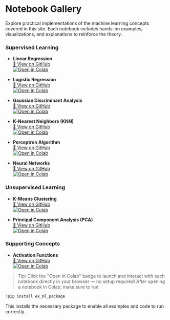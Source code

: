 # Notebook Gallery

Explore practical implementations of the machine learning concepts covered in this site. Each notebook includes hands-on examples, visualizations, and explanations to reinforce the theory.

### Supervised Learning

- **Linear Regression**  
  [📄 View on GitHub](https://github.com/ekbarkacha/ek_ml_package/blob/main/notebooks/linear_regression.ipynb)  
  [![Open in Colab](https://colab.research.google.com/assets/colab-badge.svg)](https://colab.research.google.com/github/ekbarkacha/ek_ml_package/blob/main/notebooks/linear_regression.ipynb)

- **Logistic Regression**  
  [📄 View on GitHub](https://github.com/ekbarkacha/ek_ml_package/blob/main/notebooks/logistic_regression.ipynb)  
  [![Open in Colab](https://colab.research.google.com/assets/colab-badge.svg)](https://colab.research.google.com/github/ekbarkacha/ek_ml_package/blob/main/notebooks/logistic_regression.ipynb)

- **Gaussian Discriminant Analysis**  
  [📄 View on GitHub](https://github.com/ekbarkacha/ek_ml_package/blob/main/notebooks/gaussian_discriminant_analysis.ipynb)  
  [![Open in Colab](https://colab.research.google.com/assets/colab-badge.svg)](https://colab.research.google.com/github/ekbarkacha/ek_ml_package/blob/main/notebooks/gaussian_discriminant_analysis.ipynb)

- **K-Nearest Neighbors (KNN)**  
  [📄 View on GitHub](https://github.com/ekbarkacha/ek_ml_package/blob/main/notebooks/knn.ipynb)  
  [![Open in Colab](https://colab.research.google.com/assets/colab-badge.svg)](https://colab.research.google.com/github/ekbarkacha/ek_ml_package/blob/main/notebooks/knn.ipynb)

- **Perceptron Algorithm**  
  [📄 View on GitHub](https://github.com/ekbarkacha/ek_ml_package/blob/main/notebooks/perceptron.ipynb)  
  [![Open in Colab](https://colab.research.google.com/assets/colab-badge.svg)](https://colab.research.google.com/github/ekbarkacha/ek_ml_package/blob/main/notebooks/perceptron.ipynb)

- **Neural Networks**  
  [📄 View on GitHub](https://github.com/ekbarkacha/ek_ml_package/blob/main/notebooks/neural_network.ipynb)  
  [![Open in Colab](https://colab.research.google.com/assets/colab-badge.svg)](https://colab.research.google.com/github/ekbarkacha/ek_ml_package/blob/main/notebooks/neural_network.ipynb)


### Unsupervised Learning

- **K-Means Clustering**  
  [📄 View on GitHub](https://github.com/ekbarkacha/ek_ml_package/blob/main/notebooks/kmeans.ipynb)  
  [![Open in Colab](https://colab.research.google.com/assets/colab-badge.svg)](https://colab.research.google.com/github/ekbarkacha/ek_ml_package/blob/main/notebooks/kmeans.ipynb)

- **Principal Component Analysis (PCA)**  
  [📄 View on GitHub](https://github.com/ekbarkacha/ek_ml_package/blob/main/notebooks/pca.ipynb)  
  [![Open in Colab](https://colab.research.google.com/assets/colab-badge.svg)](https://colab.research.google.com/github/ekbarkacha/ek_ml_package/blob/main/notebooks/pca.ipynb)

### Supporting Concepts

- **Activation Functions**  
  [📄 View on GitHub](https://github.com/ekbarkacha/ek_ml_package/blob/main/notebooks/activation_function.ipynb)  
  [![Open in Colab](https://colab.research.google.com/assets/colab-badge.svg)](https://colab.research.google.com/github/ekbarkacha/ek_ml_package/blob/main/notebooks/activation_function.ipynb)


>  Tip: Click the "Open in Colab" badge to launch and interact with each notebook directly in your browser — no setup required!
After opening a notebook in Colab, make sure to run:
```python
!pip install ek_ml_package
```
This installs the necessary package to enable all examples and code to run correctly.





